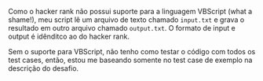 Como o hacker rank não possui suporte para a linguagem VBScript (what a shame!), meu script lê um arquivo de texto chamado `input.txt` e grava o resultado em outro arquivo chamado `output.txt`. O formato de input e output é idênditco ao do hacker rank.

Sem o suporte para VBScript, não tenho como testar o código com todos os test cases, então, estou me baseando somente no test case de exemplo na descrição do desafio.
